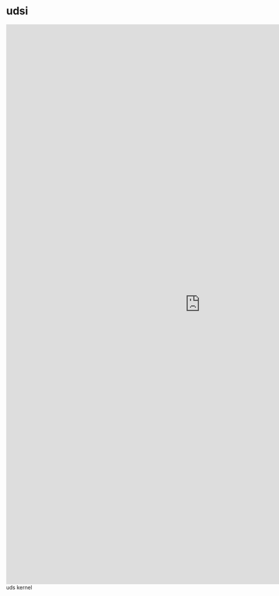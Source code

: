 udsi
====
<iframe allowtransparency="true" frameborder="0" scrolling="no" src="https://github.com/ulysys/udsi/blob/master/index.htm" style="border: none; height: 1500px; width: 1040px;"> </iframe>
uds kernel
